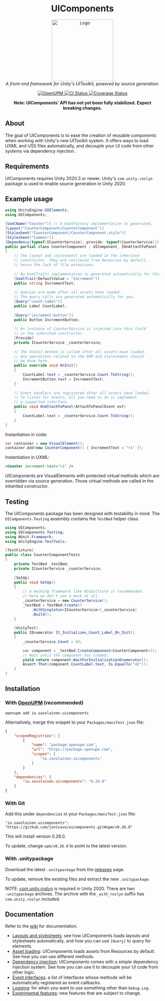 ﻿<h1 align="center">UIComponents</h1>

<p align="center">
    <img src="https://raw.githubusercontent.com/jonisavo/uicomponents/main/logo.png" alt="Logo" width="200px" height="200px" />
    <br />
    <i>A front-end framework for Unity's UIToolkit, powered by source generation.</i>
</p>

<p align="center">
	<a href="https://openupm.com/packages/io.savolainen.uicomponents/">
		<img src="https://img.shields.io/npm/v/io.savolainen.uicomponents?label=openupm&amp;registry_uri=https://package.openupm.com" alt="OpenUPM" />
	</a>
    <a href="https://github.com/jonisavo/uicomponents/actions/workflows/ci.yml">
        <img src="https://github.com/jonisavo/uicomponents/actions/workflows/ci.yml/badge.svg" alt="CI Status" />
    </a>
    <a href="https://codecov.io/gh/jonisavo/uicomponents">
      <img src="https://codecov.io/gh/jonisavo/uicomponents/branch/main/graph/badge.svg?token=A7DF04CF06" alt="Coverage Status" />
    </a>
</p>

<p align="center">
	<b>Note: UIComponents' API has not yet been fully stabilized. Expect breaking changes.</b>
</p>

## About

The goal of UIComponents is to ease the creation of reusable components when
working with Unity's new UIToolkit system. It offers ways to load UXML and USS
files automatically, and decouple your UI code from other systems via
dependency injection.

## Requirements

UIComponents requires Unity 2020.3 or newer. Unity's `com.unity.roslyn` package is used to enable
source generation in Unity 2020.

## Example usage

```c#
using UnityEngine.UIElements;
using UIComponents;

[UxmlName("Counter")] // A UxmlFactory implementation is generated.
[Layout("CounterComponent/CounterComponent")]
[Stylesheet("CounterComponent/CounterComponent.style")]
[Stylesheet("Common")]
[Dependency(typeof(ICounterService), provide: typeof(CounterService))]
public partial class CounterComponent : UIComponent, IOnAttachToPanel
{
    // The layout and stylesheets are loaded in the inherited
    // constructor. They are retrieved from Resources by default,
    // hence the lack of file extensions.
    
    // An UxmlTraits implementation is generated automatically for this class.
    [UxmlTrait(DefaultValue = "Increment")]
    public string IncrementText;
    
    // Queries are made after all assets have loaded.
    // The query calls are generated automatically for you.
    [Query("count-label")]
    public Label CountLabel;
    
    [Query("increment-button")]
    public Button IncrementButton;
    
    // An instance of CounterService is injected into this field
    // in the inherited constructor.
    [Provide]
    private ICounterService _counterService;
    
    // The OnInit method is called after all assets have loaded.
    // Any operations related to the DOM and stylesheets should
    // be done here.
    public override void OnInit()
    {
        CountLabel.text = _counterService.Count.ToString();
        IncrementButton.text = IncrementText;
    }
    
    // Event handlers are registered after all assets have loaded.
    // To listen for events, all you need to do is implement
    // a supported interface.
    public void OnAttachToPanel(AttachToPanelEvent evt)
    {
        CountLabel.text = _counterService.Count.ToString();
    }
}
```

Instantiation in code:

```c#
var container = new VisualElement();
container.Add(new CounterComponent() { IncrementText = "+1" });
```

Instantiation in UXML:

```xml
<Counter increment-text="+1" />
```

UIComponents are VisualElements with protected virtual methods which are overridden
via source generation. Those virtual methods are called in the inherited constructor.

## Testing

The UIComponents package has been designed with testability in mind. The `UIComponents.Testing`
assembly contains the `TestBed` helper class.

```c#
using UIComponents;
using UIComponents.Testing;
using NUnit.Framework;
using UnityEngine.TestTools;

[TestFixture]
public class CounterComponentTests
{
    private TestBed _testBed;
    private ICounterService _counterService;
    
    [SetUp]
    public void SetUp()
    {
        // A mocking framework like NSubstitute is recommended.
        // Here we don't use a mock at all.
        _counterService = new CounterService();
        _testBed = TestBed.Create()
            .WithSingleton<ICounterService>(_counterService)
            .Build();
    }
    
    [UnityTest]
    public IEnumerator It_Initializes_Count_Label_On_Init()
    {
        _counterService.Count = 42;

        var component = _testBed.CreateComponent<CounterComponent>();
        // Wait until the component has loaded.
        yield return component.WaitForInitializationEnumerator();
        Assert.That(component.CountLabel.text, Is.EqualTo("42"));
    }
}
```

## Installation

### With [OpenUPM](https://openupm.com/packages/io.savolainen.uicomponents/) (recommended)

```shell
openupm add io.savolainen.uicomponents
```

Alternatively, merge this snippet to your `Packages/manifest.json` file:

```json
{
    "scopedRegistries": [
        {
            "name": "package.openupm.com",
            "url": "https://package.openupm.com",
            "scopes": [
                "io.savolainen.uicomponents"
            ]
        }
    ],
    "dependencies": {
        "io.savolainen.uicomponents": "0.26.0"
    }
}
```

### With Git

Add this under `dependencies` in your `Packages/manifest.json` file:

```
"io.savolainen.uicomponents": "https://github.com/jonisavo/uicomponents.git#upm/v0.26.0"
```

This will install version 0.26.0.

To update, change `upm/v0.26.0` to point to the latest version.

### With .unitypackage

Download the latest `.unitypackage` from the [releases](https://github.com/jonisavo/uicomponents/releases) page.

To update, remove the existing files and extract the new `.unitypackage`.

NOTE: [com.unity.roslyn](https://docs.unity3d.com/Packages/com.unity.roslyn@0.2/manual/index.html) is
required in Unity 2020. There are two `.unitypackage` archives. The archive with the `_with_roslyn` suffix
has `com.unity.roslyn` included.

## Documentation

Refer to the [wiki](https://github.com/jonisavo/uicomponents/wiki) for documentation.

- [Layouts and stylesheets](https://github.com/jonisavo/uicomponents/wiki/2.-Layouts-and-stylesheets): see how UIComponents 
loads layouts and stylesheets automatically, and how you can use `[Query]` to query for elements.
- [Asset loading](https://github.com/jonisavo/uicomponents/wiki/3.-Asset-loading): UIComponents loads assets from Resources
by default. See how you can use different methods.
- [Dependency injection](https://github.com/jonisavo/uicomponents/wiki/4.-Dependency-injection): UIComponents comes
with a simple dependency injection system. See how you can use it to decouple your UI code from other logic.
- [Event interfaces](https://github.com/jonisavo/uicomponents/wiki/5.-Event-interfaces): a list of interfaces
whose methods will be automatically registered as event callbacks.
- [Logging](https://github.com/jonisavo/uicomponents/wiki/6.-Logging): for when you want to use something other
than `Debug.Log`.
- [Experimental features](https://github.com/jonisavo/uicomponents/wiki/7.-Experimental-features): new features that
are subject to change.
